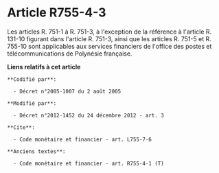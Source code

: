 # Article R755-4-3

Les articles R. 751-1 à R. 751-3, à l'exception de la référence à l'article R. 131-10 figurant dans l'article R. 751-3, ainsi
que les articles R. 751-5 et R. 755-10 sont applicables aux services financiers de l'office des postes et télécommunications
de Polynésie française.

**Liens relatifs à cet article**

	**Codifié par**:

	  - Décret n°2005-1007 du 2 août 2005

	**Modifié par**:

	  - Décret n°2012-1452 du 24 décembre 2012 - art. 3

	**Cite**:

	  - Code monétaire et financier - art. L755-7-6

	**Anciens textes**:

	  - Code monétaire et financier - art. R755-4-1 (T)
